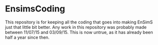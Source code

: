 # EnsimsCoding

This repository is for keeping all the coding that goes into making EnSimS just that little bit better. Any work in this repository was probably made between 11/07/15 and 03/09/15. This is now untrue, as it has already been half a year since then. 
